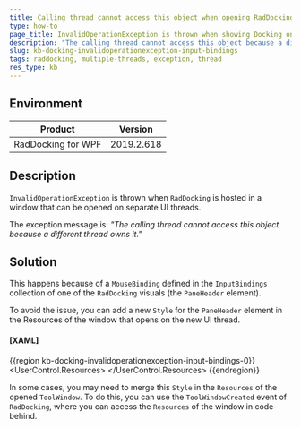 ```yaml
---
title: Calling thread cannot access this object when opening RadDocking on another UI thread
type: how-to
page_title: InvalidOperationException is thrown when showing Docking on separate thread.
description: "The calling thread cannot access this object because a different thread owns it, when RadDocking is started on a new UI thread."
slug: kb-docking-invalidoperationexception-input-bindings
tags: raddocking, multiple-threads, exception, thread
res_type: kb
---
```


## Environment

| Product | Version |
| --- | --- |
| RadDocking for WPF | 2019.2.618 |

## Description

`InvalidOperationException` is thrown when `RadDocking` is hosted in a window that can be opened on separate UI threads. 

The exception message is: *"The calling thread cannot access this object because a different thread owns it."*

## Solution

This happens because of a `MouseBinding` defined in the `InputBindings` collection of one of the `RadDocking` visuals (the `PaneHeader` element).

To avoid the issue, you can add a new `Style` for the `PaneHeader` element in the Resources of the window that opens on the new UI thread.

#### __[XAML]__
{{region kb-docking-invalidoperationexception-input-bindings-0}}
	<UserControl.Resources>
		<!--If you use NoXaml dlls please add BasedOn="{StaticResource PaneHeaderStyle}" to the Style object. For example: -->
		<!--<Style TargetType="telerik:PaneHeader" BasedOn="{StaticResource PaneHeaderStyle}" >-->
		<Style TargetType="telerik:PaneHeader">
			<Setter Property="telerik:InputBindingsManager.InputBindings">
				<Setter.Value>
					<InputBindingCollection>
						<MouseBinding Command="telerikDocking:RadDockingCommands.PaneHeaderMenuOpen">
							<MouseBinding.Gesture>
								<MouseGesture MouseAction="RightClick" />
							</MouseBinding.Gesture>
						</MouseBinding>
					</InputBindingCollection>
				</Setter.Value>
			</Setter>
		</Style>
	</UserControl.Resources>
{{endregion}}

In some cases, you may need to merge this `Style` in the `Resources` of the opened `ToolWindow`. To do this, you can use the `ToolWindowCreated` event of `RadDocking`, where you can access the `Resources` of the window in code-behind.

